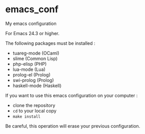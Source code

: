 # emacs_conf
My emacs configuration

For Emacs 24.3 or higher.

The following packages must be installed :

- tuareg-mode (OCaml)
- slime (Common Lisp)
- php-elisp (PHP)
- lua-mode (Lua)
- prolog-el (Prolog)
- swi-prolog (Prolog)
- haskell-mode (Haskell)

If you want to use this emacs configuration on your computer :

- clone the repository
- `cd` to your local copy
- `make install`

Be careful, this operation will erase your previous configuration.
